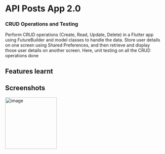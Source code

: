 # API Posts App 2.0 
### CRUD Operations and Testing

Perform CRUD operations (Create, Read, Update, Delete) in a Flutter app  using
FutureBuilder and model classes to handle the data.  Store user details on one screen 
using Shared Preferences, and then  retrieve and display those user details on 
another screen.
Here, unit testing on all the CRUD operations done

## Features learnt


## Screenshots
<img width="167" alt="image" src="https://github.com/user-attachments/assets/b82a8663-51aa-4c72-8cbf-cdb05115061f" />
